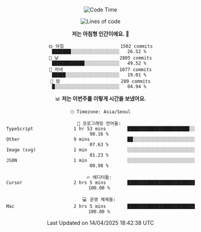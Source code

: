 <div align="center">

<br />

 <!--START_SECTION:waka-->
![Code Time](http://img.shields.io/badge/Code%20Time-4%2C425%20hrs%2013%20mins-blue)

![Lines of code](https://img.shields.io/badge/%EC%A0%80%EB%8A%94%20%EC%97%AC%ED%83%9C%EA%B9%8C%EC%A7%80%20-3.3%20million%20%EC%A4%84%EC%9D%98%20%EC%BD%94%EB%93%9C%EB%A5%BC%20%EC%9E%91%EC%84%B1%ED%96%88%EC%96%B4%EC%9A%94.-blue)

**저는 아침형 인간이에요. 🐤** 

```text
🌞 아침                     1502 commits        ███████░░░░░░░░░░░░░░░░░░   26.52 % 
🌆 낮　                     2805 commits        ████████████░░░░░░░░░░░░░   49.52 % 
🌃 저녁                     1077 commits        █████░░░░░░░░░░░░░░░░░░░░   19.01 % 
🌙 밤　                     280 commits         █░░░░░░░░░░░░░░░░░░░░░░░░   04.94 % 
```


📊 **저는 이번주를 이렇게 시간을 보냈어요.** 

```text
🕑︎ Timezone: Asia/Seoul

💬 프로그래밍 언어들: 
TypeScript               1 hr 53 mins        ███████████████████████░░   90.16 % 
Other                    9 mins              ██░░░░░░░░░░░░░░░░░░░░░░░   07.63 % 
Image (svg)              1 min               ░░░░░░░░░░░░░░░░░░░░░░░░░   01.23 % 
JSON                     1 min               ░░░░░░░░░░░░░░░░░░░░░░░░░   00.98 % 

🔥 에디터들: 
Cursor                   2 hrs 5 mins        █████████████████████████   100.00 % 

💻 운영 체제들: 
Mac                      2 hrs 5 mins        █████████████████████████   100.00 % 
```


 Last Updated on 14/04/2025 18:42:38 UTC
<!--END_SECTION:waka-->

</div>
